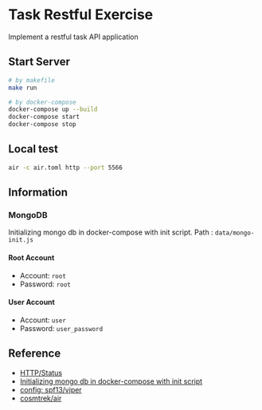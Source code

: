 # Task Restful Exercise

Implement a restful task API application


## Start Server

```sh
# by makefile
make run

# by docker-compose
docker-compose up --build
docker-compose start
docker-compose stop
```

## Local test
```sh
air -c air.toml http --port 5566
```

## Information
### MongoDB 
Initializing mongo db in docker-compose with init script.
Path : `data/mongo-init.js`

#### Root Account

* Account: `root`
* Password: `root`

#### User Account

* Account: `user`
* Password: `user_password`

## Reference
* [HTTP/Status](https://developer.mozilla.org/en-US/docs/Web/HTTP/Status)
* [Initializing mongo db in docker-compose with init script](https://gist.github.com/gbzarelli/c15b607d62fc98ae436564bf8129ea8e)
* [config: spf13/viper](https://github.com/spf13/viper)
* [cosmtrek/air](https://github.com/cosmtrek/air)